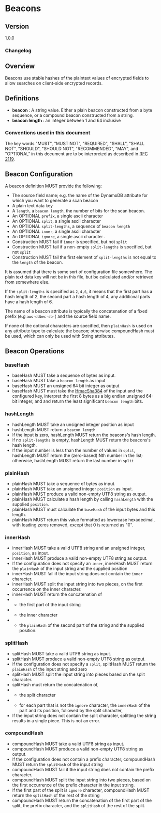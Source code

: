 [//]: # "Copyright Amazon.com Inc. or its affiliates. All Rights Reserved."
[//]: # "SPDX-License-Identifier: CC-BY-SA-4.0"

# Beacons

## Version

1.0.0

### Changelog

## Overview

Beacons use stable hashes of the plaintext values of encrypted fields to allow searches on client-side encrypted records.

## Definitions

 * **beacon** : A string value. Either a plain beacon constructed from a byte sequence, or a compound beacon constructed from a string.
 * **beacon length** : an integer between 1 and 64 inclusive


### Conventions used in this document

The key words "MUST", "MUST NOT", "REQUIRED", "SHALL", "SHALL NOT", "SHOULD", "SHOULD NOT", "RECOMMENDED", "MAY", and "OPTIONAL"
in this document are to be interpreted as described in [RFC 2119](https://tools.ietf.org/html/rfc2119).


## Beacon Configuration

A beacon definition MUST provide the following:
 * The source field name; e.g. the name of the DynamoDB attribute for which you want to generate a scan beacon
 * A plain text data key
 * A `length`, a `beacon length`, the number of bits for the scan beacon.
 * An OPTIONAL `prefix`, a single ascii character
 * An OPTIONAL `split`, a single ascii character
 * An OPTIONAL `split-lengths`, a sequence of `beacon length`
 * An OPTIONAL `inner`, a single ascii character
 * An OPTIONAL `ignore`, a single ascii character
.
 * Construction MUST fail if `inner` is specified, but not `split`
 * Construction MUST fail if a non-empty `split-lengths` is specified, but not `split`
 * Construction MUST fail the first element of `split-lengths` is not equal to the 
`length` of the beacon.

It is assumed that there is some sort of configuration file somewhere.
The plain text data key will not be in this file, but be calculated and/or retrieved from somewhere else.

If the `split-lengths` is specified as `2,4,6`, it means that the first part has a hash length of 2,
the second part a hash length of 4, any additional parts have a hash length of 6.

The name of a beacon attribute is typically the concatenation of a fixed prefix (e.g `aws-ddbec-sb-`) and the source field name.

If none of the optional characters are specified, then `plainHash` is
used on any attribute type to calculate the beacon;
otherwise compoundHash must be used, which can only be used with String attributes.


## Beacon Operations

### baseHash
 * baseHash MUST take a sequence of bytes as input.
 * baseHash MUST take a `beacon length` as input
 * baseHash MUST an unsigned 64 bit integer as output
 * baseHash MUST must take the 
[HmacSha384](https://www.ietf.org/rfc/rfc2104.txt)
of the input and the configured key, interpret the first 8 bytes
as a big endian unsigned 64-bit integer, and 
and return the least significant `beacon length` bits.


### hashLength
 * hashLength MUST take an unsigned integer position as input
 * hashLength MUST return a `beacon length`.
 * If the input is zero, hashLength MUST return the beacons's hash length.
 * If no `split-lengths` is empty, hashLength MUST return the beacons's hash length.
 * If the input number is less than the number of values in `split`,
hashLength MUST return the (zero-based) Nth number in the list;
otherwise, hashLength MUST return the last number in `split`

### plainHash
 * plainHash MUST take a sequence of bytes as input.
 * plainHash MUST take an unsigned integer `position` as input.
 * plainHash MUST produce a valid non-empty UTF8 string as output.
 * plainHash MUST calculate a hash length by calling `hashLength` with the supplied `position`.
 * plainHash MUST must calculate the `baseHash` of the input bytes and this length.
 * plainHash MUST return this value formatted as lowercase hexadecimal,
with leading zeros removed, except that 0 is returned as "0".

### innerHash
 * innerHash MUST take a valid UTF8 string and an unsigned integer, `position`, as input.
 * innerHash MUST produce a valid non-empty UTF8 string as output.
 * If the configuration does not specify an `inner`,
innerHash MUST return the `plainHash` of the input string and the supplied position
 * innerHash MUST fail if the input string does not contain the `inner` character.
 * innerHash MUST split the input string into two pieces, on the
first occurrence on the inner character.
 * innerHash MUST return the concatenation of
 * * the first part of the input string
 * * the inner character
 * * the `plainHash` of the second part of the string and the supplied position.

### splitHash

 * splitHash MUST take a valid UTF8 string as input.
 * splitHash MUST produce a valid non-empty UTF8 string as output.
 * If the configuration does not specify a `split`,
splitHash MUST return the `plainHash` of the input string and zero
 * splitHash MUST split the input string into pieces based on the split character.
 * splitHash must return the concatenation of,
 * * the split character
 * * for each part that is not the `ignore` character,
 the `innerHash` of the part and its position, followed by the split character,
 * If the input string does not contain the split character,
splitting the string results in a single piece. This is not an error.

### compoundHash

 * compoundHash MUST take a valid UTF8 string as input.
 * compoundHash MUST produce a valid non-empty UTF8 string as output.
 * If the configuration does not contain a prefix character,
compoundHash MUST return the `splitHash` of the input string
 * compoundHash MUST fail if the input string does not contain the prefix character.
 * compoundHash MUST split the input string into two pieces,
based on the first occurrence of the prefix character in the input string.
 * If the first part of the split is `ignore` character,
compoundHash MUST return the `splitHash` of the rest of the string
 * compoundHash MUST return the concatenation of the first part of the split, the prefix character, and the `splitHash` of the rest of the split.

